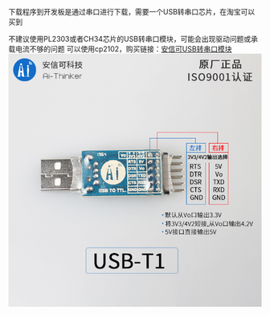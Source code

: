 下载程序到开发板是通过串口进行下载，需要一个USB转串口芯片，在淘宝可以买到

不建议使用PL2303或者CH34芯片的USB转串口模块，可能会出现驱动问题或承载电流不够的问题
可以使用cp2102，购买链接：[安信可USB转串口模块](https://item.taobao.com/item.htm?spm=a1z10.3-c-s.w4002-16491566008.9.7abb4853nE52fD&id=565546260974)
![](/assets/TB2MWQucQyWBuNjy0FpXXassXXa_!!2922621297.jpg)
